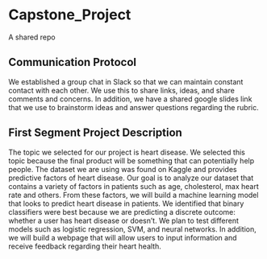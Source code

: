 # Capstone_Project
A shared repo
## Communication Protocol
We established a group chat in Slack so that we can maintain constant contact with each other. We use this to share links, ideas, and share comments and concerns. In addition, we have a shared google slides link that we use to brainstorm ideas and answer questions regarding the rubric. 
## First Segment Project Description
The topic we selected for our project is heart disease. We selected this topic because the final product will be something that can potentially help people. The dataset we are using was found on Kaggle and provides predictive factors of heart disease. Our goal is to analyze our dataset that contains a variety of factors in patients such as age, cholesterol, max heart rate and others. From these factors, we will build a machine learning model that looks to predict heart disease in patients. We identified that binary classifiers were best because we are predicting a discrete outcome: whether a user has heart disease or doesn’t. We plan to test different models such as logistic regression, SVM, and neural networks. In addition, we will build a webpage that will allow users to input information and receive feedback regarding their heart health.
